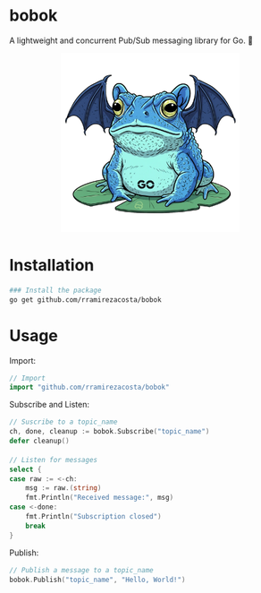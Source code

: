 # bobok
A lightweight and concurrent Pub/Sub messaging library for Go. 📨

<p align="center">
  <img width="320px" src="https://github.com/rramirezacosta/bobok/blob/main/bobok.webp?raw=true" alt="bobok"/>
</p>

# Installation
```bash
### Install the package
go get github.com/rramirezacosta/bobok
```

# Usage
Import:
```go 
// Import
import "github.com/rramirezacosta/bobok"
```

Subscribe and Listen:
```go
// Suscribe to a topic_name
ch, done, cleanup := bobok.Subscribe("topic_name")
defer cleanup()

// Listen for messages
select {
case raw := <-ch:
    msg := raw.(string)
    fmt.Println("Received message:", msg)
case <-done:
    fmt.Println("Subscription closed")
    break
}

```

Publish:
```go
// Publish a message to a topic_name
bobok.Publish("topic_name", "Hello, World!")
```
